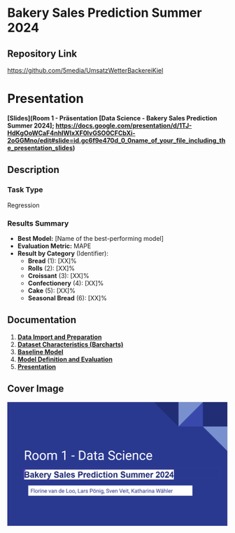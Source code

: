 # Bakery Sales Prediction Summer 2024

## Repository Link 

https://github.com/5media/UmsatzWetterBackereiKiel


# Presentation

**[Slides](Room 1 - Präsentation [Data Science - Bakery Sales Prediction Summer 2024]; https://docs.google.com/presentation/d/1TJ-HdKgOoWCaF4nhIWIxXF0lvGSO0CFCbXi-2oGGMno/edit#slide=id.gc6f9e470d_0_0name_of_your_file_including_the_presentation_slides)**


## Description

### Task Type

Regression

### Results Summary
-   **Best Model:** [Name of the best-performing model]
-   **Evaluation Metric:** MAPE
-   **Result by Category** (Identifier):
    -   **Bread** (1): [XX]%
    -   **Rolls** (2): [XX]%
    -   **Croissant** (3): [XX]%
    -   **Confectionery** (4): [XX]%
    -   **Cake** (5): [XX]%
    -   **Seasonal Bread** (6): [XX]%

## Documentation

1.  [**Data Import and Preparation**](0_DataPreparation/)
3.  [**Dataset Characteristics (Barcharts)**](1_DatasetCharacteristics/)
4.  [**Baseline Model**](2_BaselineModel/)
5.  [**Model Definition and Evaluation**](3_Model/)
6.  [**Presentation**](4_Presentation/README.md)

## Cover Image

![](CoverImage/Room_1_Praesentation.png)
